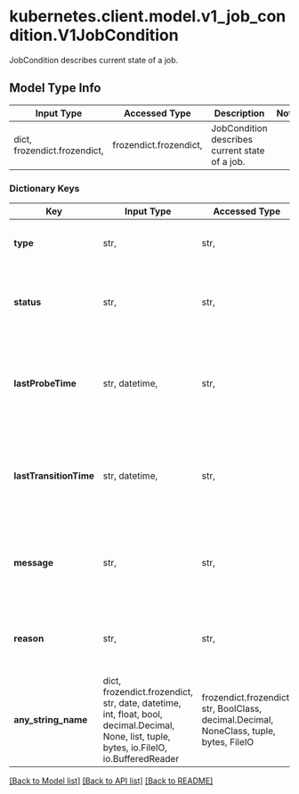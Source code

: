 # kubernetes.client.model.v1_job_condition.V1JobCondition

JobCondition describes current state of a job.

## Model Type Info
Input Type | Accessed Type | Description | Notes
------------ | ------------- | ------------- | -------------
dict, frozendict.frozendict,  | frozendict.frozendict,  | JobCondition describes current state of a job. | 

### Dictionary Keys
Key | Input Type | Accessed Type | Description | Notes
------------ | ------------- | ------------- | ------------- | -------------
**type** | str,  | str,  | Type of job condition, Complete or Failed. | 
**status** | str,  | str,  | Status of the condition, one of True, False, Unknown. | 
**lastProbeTime** | str, datetime,  | str,  | Last time the condition was checked. | [optional] value must conform to RFC-3339 date-time
**lastTransitionTime** | str, datetime,  | str,  | Last time the condition transit from one status to another. | [optional] value must conform to RFC-3339 date-time
**message** | str,  | str,  | Human readable message indicating details about last transition. | [optional] 
**reason** | str,  | str,  | (brief) reason for the condition&#x27;s last transition. | [optional] 
**any_string_name** | dict, frozendict.frozendict, str, date, datetime, int, float, bool, decimal.Decimal, None, list, tuple, bytes, io.FileIO, io.BufferedReader | frozendict.frozendict, str, BoolClass, decimal.Decimal, NoneClass, tuple, bytes, FileIO | any string name can be used but the value must be the correct type | [optional]

[[Back to Model list]](../../README.md#documentation-for-models) [[Back to API list]](../../README.md#documentation-for-api-endpoints) [[Back to README]](../../README.md)

